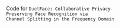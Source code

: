 Code for `DuetFace: Collaborative Privacy-Preserving Face Recognition via  
Channel Splitting in the Frequency Domain`
